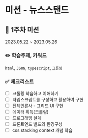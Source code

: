 # 미션 - 뉴스스탠드

## 🎯 1주차 미션

2023.05.22 ~ 2023.05.26

### ✏️ 학습주제, 키워드

`html`, `JSON`, `typescript`, `크롤링`

### ✅ 체크리스트

- [ ] 크롤링 학습하고 이해하기
- [ ] 타입스크립트를 구성하고 활용하여 구현
- [ ] 전체언론사 - 그리드 UI 구현
- [ ] 데이터 획득(크롤링)
- [ ] 프로그래밍 설계
- [ ] 프론트엔드 빌드와 환경구성
- [ ] css stacking context 개념 학습
